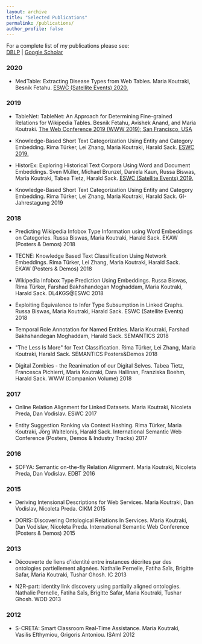 ```yaml
---
layout: archive
title: "Selected Publications"
permalink: /publications/
author_profile: false
---
```


For a complete list of my publications please see:  
[DBLP](https://dblp.org/pers/k/Koutraki:Maria.html) | [Google Scholar](https://scholar.google.com/citations?hl=en&user=1XZix7MAAAAJ)

### 2020

* MedTable: Extracting Disease Types from Web Tables. Maria Koutraki, Besnik Fetahu. [ESWC (Satellite Events) 2020.](https://2020.eswc-conferences.org/)

### 2019

*	TableNet: TableNet: An Approach for Determining Fine-grained Relations for Wikipedia Tables. Besnik Fetahu, Avishek Anand, and Maria Koutraki. 
[The Web Conference 2019 (WWW 2019); San Francisco, USA](http://www2019.thewebconf.org)

* Knowledge-Based Short Text Categorization Using Entity and Category Embedding. Rima Türker, Lei Zhang, Maria Koutraki, Harald Sack. [ESWC 2019.](https://2019.eswc-conferences.org/)

* HistorEx: Exploring Historical Text Corpora Using Word and Document Embeddings. Sven Müller, Michael Brunzel, Daniela Kaun, Russa Biswas, Maria Koutraki, Tabea Tietz, Harald Sack. [ESWC (Satellite Events) 2019.](https://2019.eswc-conferences.org/)

* Knowledge-Based Short Text Categorization Using Entity and Category Embedding. Rima Türker, Lei Zhang, Maria Koutraki, Harald Sack. GI-Jahrestagung 2019

### 2018

* Predicting Wikipedia Infobox Type Information using Word Embeddings on Categories. Russa Biswas, Maria Koutraki, Harald Sack. EKAW (Posters & Demos) 2018

* TECNE: Knowledge Based Text Classification Using Network Embeddings. Rima Türker, Lei Zhang, Maria Koutraki, Harald Sack.
 EKAW (Posters & Demos) 2018

* Wikipedia Infobox Type Prediction Using Embeddings.	Russa Biswas, Rima Türker, Farshad Bakhshandegan Moghaddam, Maria Koutraki, Harald Sack. DL4KGS@ESWC 2018

*	Exploiting Equivalence to Infer Type Subsumption in Linked Graphs. Russa Biswas, Maria Koutraki, Harald Sack.
 ESWC (Satellite Events) 2018
 
 * Temporal Role Annotation for Named Entities. Maria Koutraki, Farshad Bakhshandegan Moghaddam, Harald Sack. SEMANTICS 2018
 
 * "The Less Is More" for Text Classification. Rima Türker, Lei Zhang, Maria Koutraki, Harald Sack. SEMANTICS Posters&Demos 2018
 
 * Digital Zombies - the Reanimation of our Digital Selves. Tabea Tietz, Francesca Pichierri, Maria Koutraki, Dara Hallinan, Franziska Boehm, Harald Sack. WWW (Companion Volume) 2018

### 2017

* Online Relation Alignment for Linked Datasets. Maria Koutraki, Nicoleta Preda, Dan Vodislav. ESWC 2017

* Entity Suggestion Ranking via Context Hashing. Rima Türker, Maria Koutraki, Jörg Waitelonis, Harald Sack.
 International Semantic Web Conference (Posters, Demos & Industry Tracks) 2017
 
### 2016

* SOFYA: Semantic on-the-fly Relation Alignment. Maria Koutraki, Nicoleta Preda, Dan Vodislav. EDBT 2016

### 2015

* Deriving Intensional Descriptions for Web Services. Maria Koutraki, Dan Vodislav, Nicoleta Preda. CIKM 2015

* DORIS: Discovering Ontological Relations In Services. Maria Koutraki, Dan Vodislav, Nicoleta Preda. International Semantic Web Conference (Posters & Demos) 2015

### 2013

*	Découverte de liens d'identité entre instances décrites par des ontologies partiellement alignées. Nathalie Pernelle, Fatiha Saïs, Brigitte Safar, Maria Koutraki, Tushar Ghosh. IC 2013

* N2R-part: identity link discovery using partially aligned ontologies. Nathalie Pernelle, Fatiha Saïs, Brigitte Safar, Maria Koutraki, Tushar Ghosh. WOD 2013

### 2012

* S-CRETA: Smart Classroom Real-Time Assistance. Maria Koutraki, Vasilis Efthymiou, Grigoris Antoniou. ISAmI 2012


